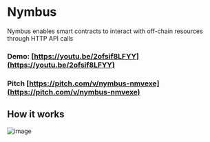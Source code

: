 # Nymbus

Nymbus enables smart contracts to interact with off-chain resources through HTTP API calls

### Demo: [https://youtu.be/2ofsif8LFYY](https://youtu.be/2ofsif8LFYY)
### Pitch [https://pitch.com/v/nymbus-nmvexe](https://pitch.com/v/nymbus-nmvexe)

## How it works
![image](https://github.com/user-attachments/assets/0022edc4-b238-4f55-91f2-798bbbbe8e2f)
